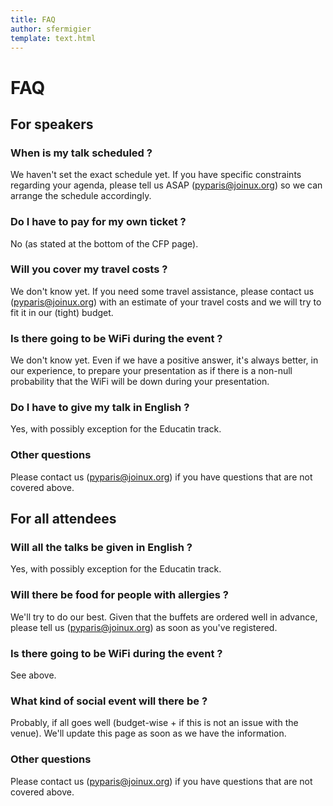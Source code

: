 ```yaml
---
title: FAQ
author: sfermigier
template: text.html
---
```


# FAQ

## For speakers

### When is my talk scheduled ?

We haven't set the exact schedule yet. If you have specific constraints regarding your agenda, please tell us ASAP (pyparis@joinux.org) so we can arrange the schedule accordingly.

### Do I have to pay for my own ticket ?

No (as stated at the bottom of the CFP page).

### Will you cover my travel costs ?

We don't know yet. If you need some travel assistance, please contact us (pyparis@joinux.org) with an estimate of your travel costs and we will try to fit it in our (tight) budget.

### Is there going to be WiFi during the event ?

We don't know yet. Even if we have a positive answer, it's always better, in our experience, to prepare your presentation as if there is a non-null probability that the WiFi will be down during your presentation.

### Do I have to give my talk in English ?

Yes, with possibly exception for the Educatin track.

### Other questions
Please contact us (pyparis@joinux.org) if you have questions that are not covered above.


## For all attendees

### Will all the talks be given in English ?

Yes, with possibly exception for the Educatin track.

### Will there be food for people with allergies ?

We'll try to do our best. Given that the buffets are ordered well in advance, please tell us (pyparis@joinux.org) as soon as you've registered.

### Is there going to be WiFi during the event ?

See above.

### What kind of social event will there be ?

Probably, if all goes well (budget-wise + if this is not an issue with the venue). We'll update this page as soon as we have the information.

### Other questions

Please contact us (pyparis@joinux.org) if you have questions that are not covered above.
